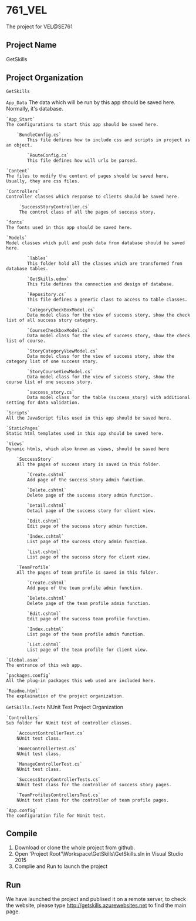 # 761_VEL
The project for VEL@SE761

## Project Name

GetSkills

## Project Organization

`GetSkills`

`App_Data`
	The data which will be run by this app should be  saved here. Normally, it's database.
  
  	`App_Start` 
  	The configurations to start this app should be saved here.
  	
  		`BundleConfig.cs`
    		This file defines how to include css and scripts in project as an object.
    
    		`RouteConfig.cs` 
    		This file defines how will urls be parsed.
    
  	`Content` 
  	The files to modify the content of pages should be saved here. Usually, they are css files.  
  
  	`Controllers` 
  	Controller classes which response to clients should be saved here.
  
		 `SuccessStoryController.cs` 
		 The control class of all the pages of success story.
    
	`fonts` 
	The fonts used in this app should be saved here.
  
  	`Models`
  	Model classes which pull and push data from database should be saved here.
  
    		`Tables` 
    		This folder hold all the classes which are transformed from database tables.
    
    		`GetSkills.edmx` 
    		This file defines the connection and design of database.
    
    		`Repository.cs` 
    		This file defines a generic class to access to table classes.
    
    		`CategoryCheckBoxModel.cs` 
    		Data model class for the view of success story, show the check list of all success story category.
    
    		`CourseCheckboxModel.cs` 
    		Data model class for the view of success story, show the check list of course.
    
    		`StoryCategoryViewModel.cs` 
    		Data model class for the view of success story, show the category list of one success story.
    
    		`StoryCourseViewModel.cs` 
    		Data model class for the view of success story, show the course list of one success story.
    
    		`success_story.cs` 
    		Data model class for the table (success_story) with additional setting for data validation.
    
  	`Scripts` 
  	All the JavaScript files used in this app should be saved here.
  
  	`StaticPages` 
  	Static html templates used in this app should be saved here.
  
  	`Views` 
  	Dynamic htmls, which also known as views, should be saved here
  
		`SuccessStory` 
		All the pages of success story is saved in this folder.
		
			`Create.cshtml` 
			Add page of the success story admin function.
			
			`Delete.cshtml` 
			Delete page of the success story admin function.
			
			`Detail.cshtml` 
			Detail page of the success story for client view.
			
			`Edit.cshtml` 
			Edit page of the success story admin function.
			
			`Index.cshtml` 
			List page of the success story admin function.
			
			`List.cshtml` 
			List page of the success story for client view.
			
		`TeamProfile` 
		All the pages of team profile is saved in this folder.
		
			`Create.cshtml`
			Add page of the team profile admin function.
			
			`Delete.cshtml` 
			Delete page of the team profile admin function.
			
			`Edit.cshtml` 
			Edit page of the success team profile function.
			
			`Index.cshtml` 
			List page of the team profile admin function.
			
			`List.cshtml` 
			List page of the team profile for client view.
			
	`Global.asax` 
	The entrance of this web app.
	
  	`packages.config` 
  	All the plug-in packages this web used are included here.
  
  	`Readme.html` 
  	The explaination of the project organization.

`GetSkills.Tests`
NUnit Test Project Organization

	`Controllers` 
	Sub folder for NUnit test of controller classes.
    
		`AccountControllerTest.cs` 
		NUnit test class.
				
		`HomeControllerTest.cs` 
		NUnit test class.
				
		`ManageControllerTest.cs` 
		NUnit test class.
				
		`SuccessStoryControllerTests.cs` 
		NUnit test class for the controller of success story pages.
				
		`TeamProfilesControllersTest.cs` 
		NUnit test class for the controller of team profile pages.
				
	`App.config` 
	The configuration file for NUnit test.
	
	
## Compile

1. Download or clone the whole project from github.
2. Open 'Project Root'\Workspace\GetSkills\GetSkills.sln in Visual Studio 2015
3. Complie and Run to launch the project

## Run
We have launched the project and publised it on a remote server, to check the website, please type 
http://getskills.azurewebsites.net to find the main page.
